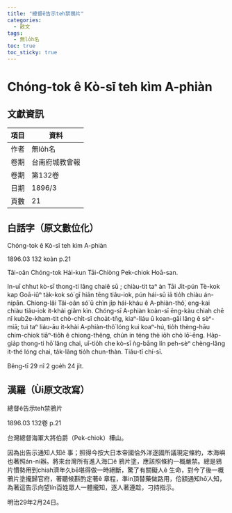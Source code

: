 ```yaml
---
title: "總督ê告示teh禁鴉片"
categories:
  - 散文
tags:
  - 無lo̍h名
toc: true
toc_sticky: true
---
```


# Chóng-tok ê Kò-sī teh kìm A-phiàn

## 文獻資訊

| 項目 | 資料 |
|---|---|
| 作者 | 無lo̍h名 |
| 卷期 | 台南府城教會報 |
| 卷期 | 第132卷 |
| 日期 | 1896/3 |
| 頁數 | 21 |

## 白話字（原文數位化）

Chóng-tok ê Kò-sī teh kìm A-phiàn

1896.03 132 koàn p.21

Tâi-oân Chóng-tok Hái-kun Tāi-Chiòng Pek-chiok Hoā-san.

In-uī chhut kò-sī thong-ti lâng chaiê sū ; chiàu-tit taⁿ àn Tāi Ji̍t-pún Tè-kok kap Goā-iûⁿ ta̍k-kok só͘ gī hiān tēng tiâu-iok, pún hái-sū iā tio̍h chiàu án-nipān. Chiong-lâi Tâi-oân só͘ ū chìn ji̍p hái-kháu ê A-phiàn-thô͘, eng-kai chiàu tiâu-iok it-khài giâm kìn. Chóng-sī A-phiàn koàn-sī ēng-kàu chiah chē nî kub2e-kham-tit chò-chi̍t-sî choa̍t-tn̄g, kiaⁿ-liáu ū koan-gāi lâng ê sèⁿ-miā; tuì taⁿ liáu-āu it-khài A-phiàn-thô͘ lóng kui koaⁿ-hú, tio̍h thèng-hāu chim-chiok tiāⁿ-tio̍h ê chiong-thêng, chún in téng thè io̍h chò lō͘-ēng. Ha̍p-gia̍p thong-ti hō͘ lâng chai, uī-tio̍h che kò-sī ǹg-bāng lín peh-sèⁿ chèng-lâng it-thé lóng chai, ta̍k-lâng tio̍h chun-thàn. Tiâu-tî chí-sī.

Bêng-tī 29 nî 2 goe̍h 24 ji̍t.

## 漢羅（Ùi原文改寫）

總督ê告示teh禁鴉片

1896.03 132卷 p.21

台灣總督海軍大將伯爵（Pek-chiok）樺山。

因為出告示通知人知ê 事；照得今按大日本帝國佮外洋逐國所議現定條約，本海嶼也著照án-ni辦。將來台灣所有進入海口ê 鴉片塗，應該照條約一概嚴禁。總是鴉片慣勢用到chiah濟年久bē堪得做一時絕斷，驚了有關礙人ê 生命，對今了後一概鴉片塗攏歸官府，著聽候斟酌定著ê 章程，準in頂替藥做路用，佮額通知hō͘人知，為著這告示向望lín百姓眾人一體攏知，逐人著遵趁，刁持指示。

明治29年2月24日。
